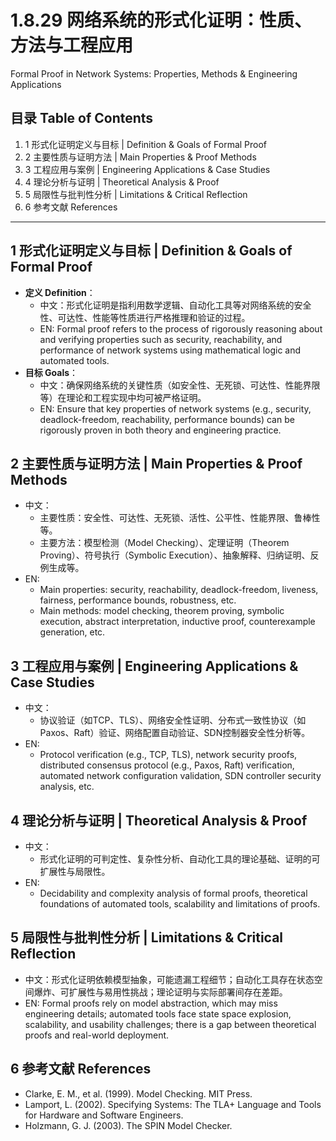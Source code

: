 # 1.8.29 网络系统的形式化证明：性质、方法与工程应用

Formal Proof in Network Systems: Properties, Methods & Engineering Applications

## 目录 Table of Contents

1. 1 形式化证明定义与目标 | Definition & Goals of Formal Proof
2. 2 主要性质与证明方法 | Main Properties & Proof Methods
3. 3 工程应用与案例 | Engineering Applications & Case Studies
4. 4 理论分析与证明 | Theoretical Analysis & Proof
5. 5 局限性与批判性分析 | Limitations & Critical Reflection
6. 6 参考文献 References

---

## 1 形式化证明定义与目标 | Definition & Goals of Formal Proof

- **定义 Definition**：
  - 中文：形式化证明是指利用数学逻辑、自动化工具等对网络系统的安全性、可达性、性能等性质进行严格推理和验证的过程。
  - EN: Formal proof refers to the process of rigorously reasoning about and verifying properties such as security, reachability, and performance of network systems using mathematical logic and automated tools.
- **目标 Goals**：
  - 中文：确保网络系统的关键性质（如安全性、无死锁、可达性、性能界限等）在理论和工程实现中均可被严格证明。
  - EN: Ensure that key properties of network systems (e.g., security, deadlock-freedom, reachability, performance bounds) can be rigorously proven in both theory and engineering practice.

## 2 主要性质与证明方法 | Main Properties & Proof Methods

- 中文：
  - 主要性质：安全性、可达性、无死锁、活性、公平性、性能界限、鲁棒性等。
  - 主要方法：模型检测（Model Checking）、定理证明（Theorem Proving）、符号执行（Symbolic Execution）、抽象解释、归纳证明、反例生成等。
- EN:
  - Main properties: security, reachability, deadlock-freedom, liveness, fairness, performance bounds, robustness, etc.
  - Main methods: model checking, theorem proving, symbolic execution, abstract interpretation, inductive proof, counterexample generation, etc.

## 3 工程应用与案例 | Engineering Applications & Case Studies

- 中文：
  - 协议验证（如TCP、TLS）、网络安全性证明、分布式一致性协议（如Paxos、Raft）验证、网络配置自动验证、SDN控制器安全性分析等。
- EN:
  - Protocol verification (e.g., TCP, TLS), network security proofs, distributed consensus protocol (e.g., Paxos, Raft) verification, automated network configuration validation, SDN controller security analysis, etc.

## 4 理论分析与证明 | Theoretical Analysis & Proof

- 中文：
  - 形式化证明的可判定性、复杂性分析、自动化工具的理论基础、证明的可扩展性与局限性。
- EN:
  - Decidability and complexity analysis of formal proofs, theoretical foundations of automated tools, scalability and limitations of proofs.

## 5 局限性与批判性分析 | Limitations & Critical Reflection

- 中文：形式化证明依赖模型抽象，可能遗漏工程细节；自动化工具存在状态空间爆炸、可扩展性与易用性挑战；理论证明与实际部署间存在差距。
- EN: Formal proofs rely on model abstraction, which may miss engineering details; automated tools face state space explosion, scalability, and usability challenges; there is a gap between theoretical proofs and real-world deployment.

## 6 参考文献 References

- Clarke, E. M., et al. (1999). Model Checking. MIT Press.
- Lamport, L. (2002). Specifying Systems: The TLA+ Language and Tools for Hardware and Software Engineers.
- Holzmann, G. J. (2003). The SPIN Model Checker.
